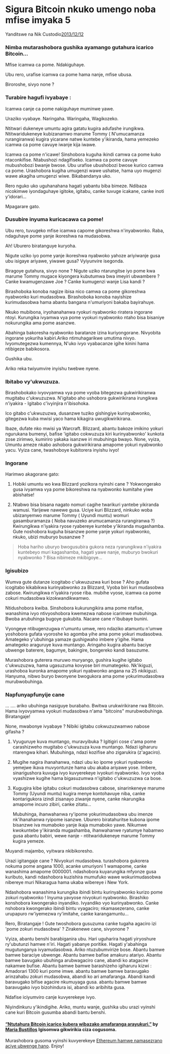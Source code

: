 # Sigura Bitcoin nkuko umengo noba mfise imyaka 5

Yanditswe na Nik Custodio[2013/12/12](https://www.freecodecamp.org/news/explain-bitcoin-like-im-five-73b4257ac833/)

<LanguageDropdown/>

### Nimba mutarashobora gushika ayamango gutahura icarico Bitcoin…

Mfise icamwa ca pome. Ndakiguhaye.

Ubu rero, urafise icamwa ca pome hama nanje, mfise ubusa.

Biroroshe, sivyo none ?

### Turabire hagufi ivyabaye :

Icamwa canje ca pome nakiguhaye muminwe yawe.

Uraziko vyabaye. Naringaha. Waringaha, Wagikozeko.

Ntitwari dukeneye umuntu agira gatatu kugira adufashe irungikwa. Ntitwaridukeneye kubizanamwo marume Tommy ( N'umucamanza rurangiranwa) kugira yicarane natwe kuntebe y'ikiranda, hama yemezeko icamwa ca pome cavuye iwanje kija iwawe.

Icamwa ca pome n'icawe! Sinshobora kuguha ikindi camwa ca pome kuko ntaconkifise. Ntabushozi ndagifiseko. Icamwa ca pome cavuye mubushobozi bwanje bwose. Ubu urafise ubushobozi bwose kurico camwa ca pome. Urashobora kugiha umugenzi wawe ushatse, hama uyo mugenzi wawe akagiha umugenzi wiwe. Bikabandanya uko.

Rero nguko uko uguhanahana hagati yabantu biba bimeze. Ndibaza nicokimwe iyondaguhaye igitoke, igitabu, canke tuvuge icakane, canke inoti y'idorari…

Mpagarare gato.

### Dusubire inyuma kuricacawa ca pome!

Ubu rero, tuvugeko mfise icamwa capome gikoreshwa n'inyabwonko. Raba, ndaguhaye pome yanje ikoreshwa na mudasobwa.

Ah! Uburero biratanguye kuryoha.

Nigute uziko iyo pome yanje ikoreshwa nyabwoko yahoze ariyiwanje gusa ubu isigaye ariyawe, yiwawe gusa? Vyiyunvire isegonda.

Biragoye gutahura, sivyo none ? Nigute uziko ntarungitse iyo pome kwa marume Tommy mugace kiyongera kubutumwa bwa imeyiri ubwambere ? Canke kwamugenzawe Joe ? Canke kumugenzi wanje Lisa kandi ?

Birashoboka konoba nagize ibisa nico camwa ca pome gikoreshwa nyabwonko kuri mudasobwa. Birashoboka konoba nayishize kurimudasobwa hama abantu bangana n'umuriyoni bakaba bayirahuye.

Nkuko mubibona, iryohanahanwa ryokuri nyabwonko riratera ingorane ntoyi. Kurungika ivyamwa vya pome vyokuri nyabwonko ntaho bisa bisaniye nokurungika ama pome asanzwe.

Abahinga bakoresha nyabwonko baratanze izina kuriyongorane. Nivyobita ingorane yokuriha kabiri.Ariko ntimuhagarikwe umutima nivyo. Ivyomutegezwa kumennya, N'uko ivyo vyabacanze igihe kinini hama ntibigeze babikosora.

Gushika ubu.

Ariko reka twiyumvire inyishu twebwe nyene.

### Ibitabo vy'ukwuzuza.

Birashobokako ivyovyamwa vya pome vyoba bitegezwa gukwirikiranwa mugitabu c'ukwuzuzwa. N'igitabo aho ushobora gukwirikirana irungikwa n'iyakira - Igitabo c'ivyinjira n'ibisohoka.

Ico gitabo c'ukwuzuzwa, dusanzwe tuziko gishingiye kurinyabwonko, gitegezwa kuba mwisi yaco hama kikagira uwugikwirikirana.

Ibaze, dufate nko mwisi ya Warcraft. Blizzard, abantu bakoze imikino yokuri ngurukana bumenyi, bafise 'igitabo cokwuzuza kiri kurinyabwonko' kunkota zose zirimwo, kumiriro yakaka isanzwe iri mubuhinga bwayo. None, vyiza, Umuntu ameze nkabo ashobora gukwirikirana amapome yokuri nyabwonko yacu. Vyiza cane, twashoboye kubitorera inyishu ivyo!

### Ingorane

Harimwo akagorane gato:

1) Hobiki umuntu wo kwa Blizzard yozikora nyinshi cane ? Yokwongerako gusa ivyamwa vya pome bikoreshwa na nyabwonko kumitahe yiwe abishatse!

2) Ntabwo bisa bisana nagato nomuri cagihe twarikuri yantebe yikiranda wamusi. Yarijewe nawewe gusa. Uciye kuri Blizzard, ninkuko woba ubizanyemwo marume Tommy ( Uyundi muntu) womuri gasamburamanza ( Noba navuzeko arumucamanza rurangiranwa ?) Kwirungikwa n'iyakira ryose ryabereye kuntebe y'ikiranda mugashamba. Gute noshobora kuguha bisanzwe pome yanje yokuri nyabwonko, nkuko, ubizi muburyo busanzwe ?

> Hoba hariho uburyo bwogusubira gukora neza ryarungikwa n'iyakira kuntebeyo muri kagashamba, hagati yawe nanje, muburyo bwokuri nyabwonko ? Bisa nibimeze mkibigoye...

### Igisubizo

Wumva gute dutanze icogitabo c'ukwuzuzwa kuri bose ? Aho gufata icogitabo kikabikwa kurinyabwonko za Blizzard, Vyoba biri kuri mudasobwa zabose. Kwirungikwa n'iyakira ryose riba. mubihe vyose, icamwa ca pome cokuri mudasobwa kizokwandikwamwo.

Ntidushobora kwiba. Sinshobora kukurungikira ama pome ntafise, wanashima ivyo ntivyoshobora kwemezwa nabose icarimwe mubuhinga. Bwoba arubuhinga bugoye gukubita. Nacane cane n'ibubaye bunini.

Vyongeye ntibugenzugwa n'umuntu umwe, rero ndaziko atamuntu n'umwe yoshobora gufata vyoroshe ko agomba yihe ama pome yokuri mudasobwa. Amategeko y'ubuhinga yamaze gushigwaho imbere y'igihe. Hama amategeko araguruye kuva muntango. Aringaho kugira abantu baciye ubwenge baterere, bagumye, bakingire, bongereko kandi basuzume.

Murashobora guterera muruwo muryango, gushira kugihe igitabo c'ukwuzuzwa, hama ugasuzuma kovyose biri mumategeko. Nk'ikiguzi, urashoboa kuronka amapome yokuri nyabwonko angana na 25 nkikiguzi. Hanyuma, nibwo buryo bwonyene bwogukora ama pome yokurimudasobwa murubwobuhinga.

### Napfunyapfunyije cane

… .... ariko ubuhinga nasiguye burabaho. Bwitwa urukwirikirane rwa Bitcoin. Hama ivyovyamwa vyokuri mudasobwa n'ama "bitcoins" murubwobuhinga. Biratangaje!

None, mwabonye ivyabaye ? Nibiki igitabu cokwuzuzwamwo nabose gifasha ?

1) Vyuguruye kuva muntango, muravyibuka ? Igitigiri cose c'ama pome carashizweho mugitabo c'ukwuzuza kuva muntango. Ndazi igiharuru ntarengwa kihari. Mubuhinga, ndazi kozifise aho zigarukira (z'agaciro).

2) Mugihe nagira ihanahanwa, ndazi ubu ko ipome yokuri nyabwonko yemejwe ikava muvyontunze hama ubu akaba ariyawe yose. Imbere, sinarigushora kuvuga ivyo kuvyerekeye ivyokuri nyabwonko. Ivyo vyoba vyashizwe kugihe hama bigasuzumwa n'igitabo c'ukwuzuzwa ca bose.

3) Kugugira kibe igitabu cokuri mudasobwa cabose, sinarinkeneye marume Tommy (Uyundi muntu) kugira menye kontohavuye niba, canke kontarigukora izindi zisanayo ziwanje nyene, canke nkarungika amapome incuro zibiri, canke zitatu…

    Mubuhinga, ihanwahanwa ry'ipome yokurimudasobwa ubu imenze nk'ihanahanwa ryipome isanzwe. Uburero biratahuritse kubona ipome bisanzwe iva mumaboko yanje ikaja mumaboko yawe. Nikumwe kwokuntebe y'ikiranda mugashamba, ihanwahanwe ryatumye habamwo gusa abantu babiri, wewe nanje - ntitwaridukeneye marume Tommy kugira yemeze.

Muyandi majambo, vyitwara nkibikoresho.

Urazi igitangaje cane ? Nivyokuri mudasobwa. turashobora gukorera nokuma pome angana 1000, acanke umuriyoni 1 wamapome, canke wanashima amapome 0000001. ndashobora kuyarungika mfyonze gusa kuributo, kandi ndashobora kuzishira mumufuko wawe wokurimudasobwa nibereye muri Nikaragua hama ukaba wibereye i New York.

Ndashobora wanashima kurungika ibindi bintu kurinyabwonko kurizo pome zokuri nyabwonko ! Inyuma yavyose nivyokuri nyabwonko. Birashiko konshobora kwongerako inyandiko. Ivyandiko vyo kurinyabwonko. Canke nshobora kwongerako ibindi bintu vyagaciro; nkamasezerano, canke urupapuro rw'iyemezwa ry'imitahe, canke karangamuntu...

Rero, Biratangaje ! Gute twoshobora gusuzuma canke tugaha agaciro izi 'pome zokuri mudasobwa' ? Zirakenewe cane, sivyonone ?

Vyiza, abantu benshi barabiganira ubu. Hari uguharira hagati yiryoshure ry'ubutunzi hamwe n'iri. Hagati yabanye poritike. Hagati y'abahinga mugutunganya ivyamudasobwa. Ariko ntuzubumvirize bose. Abantu bamwe bamwe baraciye ubwenge. Abantu bamwe bafise amakuru atariyo. Abantu bamwe bavugako ubuhinga arubwagaciro cane, abandi ko atagacire nakamwe bufise. Abantu bamwe bamwe barashizeho igiharuru kizwi : Amadorari 1300 kuri pome imwe. abantu bamwe bamwe baravugako arinzahabu zokuri mudasobwa, abandi ko ari amafaranga. Abandi kandi baravugako bifise agacire nkumuyaga gusa. abantu bamwe bamwe baravugako ivyo bizohindura isi, abandi ko aribihita gusa.

Ndafise iciyumviro canje kuvyerekeye ivyo.

Niyindinkuru y'ikindigihe. Ariko, muntu wanje, gushika ubu urazi vyinshi cane kuri Bitcoin gusumba abandi bantu benshi.

#### [“Ntutahura Bitcoin icarico kubera wibazako amafaranga arayukuri.”](https://medium.com/@mariabustillos/you-dont-understand-bitcoin-because-you-think-money-is-real-5aef45b8e952?source=linkShare-2d6f142ff3cc-1512362100) by [Maria Bustillos](https://www.freecodecamp.org/news/explain-bitcoin-like-im-five-73b4257ac833/undefined) Igisomwa gikwirikia ciza cogusoma.

Murashobora gusoma vyinshi kuvyerekeye [Ethereum hamwe namasezrano aciye ubwenge hano](https://medium.freecodecamp.org/smart-contracts-for-dummies-a1ba1e0b9575?source=linkShare-2d6f142ff3cc-1512086124). Enjoy!